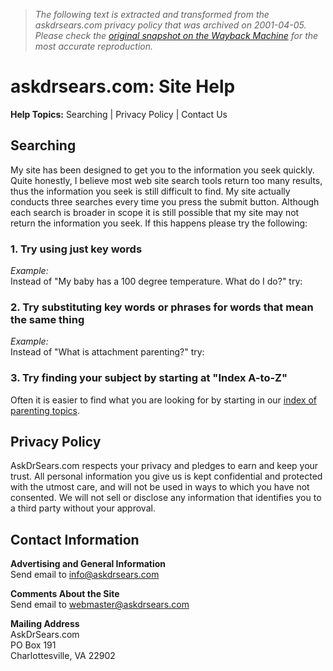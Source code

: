 > *The following text is extracted and transformed from the askdrsears.com privacy policy that was archived on 2001-04-05. Please check the [original snapshot on the Wayback Machine](https://web.archive.org/web/20010405040728id_/http%3A//www.askdrsears.com/help.asp%23privacy) for the most accurate reproduction.*

# askdrsears.com: Site Help

**Help Topics:** Searching | Privacy Policy | Contact Us

## Searching

My site has been designed to get you to the information you seek quickly. Quite honestly, I believe most web site search tools return too many results, thus the information you seek is still difficult to find. My site actually conducts three searches every time you press the submit button. Although each search is broader in scope it is still possible that my site may not return the information you seek. If this happens please try the following: 

### 1\. Try using just key words

_Example:_  
Instead of "My baby has a 100 degree temperature. What do I do?" try: 

### 2\. Try substituting key words or phrases for words that mean the same thing

_Example:_  
Instead of "What is attachment parenting?" try: 

### 3\. Try finding your subject by starting at "Index A-to-Z"

Often it is easier to find what you are looking for by starting in our [index of parenting topics](https://web.archive.org/web/20010405040728id_/http%3A//www.askdrsears.com/html/10/index.asp). 

## Privacy Policy

AskDrSears.com respects your privacy and pledges to earn and keep your trust. All personal information you give us is kept confidential and protected with the utmost care, and will not be used in ways to which you have not consented. We will not sell or disclose any information that identifies you to a third party without your approval.

## Contact Information

**Advertising and General Information**  
Send email to [info@askdrsears.com](mailto:info@askdrsears.com)

**Comments About the Site**  
Send email to [webmaster@askdrsears.com](mailto:webmaster@askdrsears.com)

**Mailing Address**  
AskDrSears.com  
PO Box 191  
Charlottesville, VA 22902 

